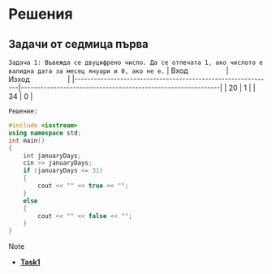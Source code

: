 # Решения

## Задачи от седмица първа
`Задача 1: Въвежда се двуцифрено число. Да се отпечата 1, ако числото е валидна дата за месец януари и 0, ако не е.`
| Вход&nbsp;&nbsp;&nbsp;&nbsp;&nbsp;&nbsp;&nbsp;&nbsp;&nbsp;&nbsp;&nbsp;&nbsp;&nbsp;&nbsp;&nbsp;&nbsp;&nbsp;&nbsp; | Изход&nbsp;&nbsp;&nbsp;&nbsp;&nbsp;&nbsp;&nbsp;&nbsp;&nbsp;&nbsp;&nbsp;&nbsp;&nbsp;&nbsp;&nbsp;&nbsp;&nbsp;&nbsp; |
|-------------------------------------------------------------|-------------------------------------------------------------|
| 20                                                          | 1                                                           |
| 34                                                          | 0                                                           |

`Решение:`
```cpp
#include <iostream>
using namespace std;
int main()
{
    int januaryDays;
    cin >> januaryDays;
    if (januaryDays <= 31)
    {
        cout << "" << true << "";
    }
    else
    {
        cout << "" << false << "";
    }
}
```
> [!NOTE]
- [**Task1**](https://github.com/cathy-09/Introduction-To-Programming/tree/main/Week%201](https://github.com/cathy-09/Introduction-To-Programming/blob/main/Week%201/Tasks/cppFiles/Task1.cpp))
